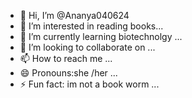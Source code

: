 - 👋 Hi, I’m @Ananya040624
- 👀 I’m interested in reading books...
- 🌱 I’m currently learning biotechnolgy ...
- 💞️ I’m looking to collaborate on ...
- 📫 How to reach me ...
- 😄 Pronouns:she /her ...
- ⚡ Fun fact: im not a book worm ...

<!---
Ananya040624/Ananya040624 is a ✨ special ✨ repository because its `README.md` (this file) appears on your GitHub profile.
You can click the Preview link to take a look at your changes.
--->
